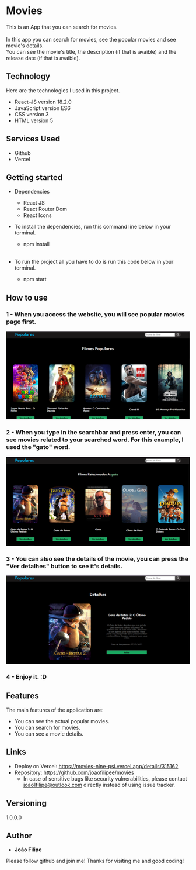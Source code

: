 

# Movies
This is an App that you can search for movies. 
<br /> <br />
In this app you can search for movies, see the popular movies and see movie's details. <br />
You can see the movie's title, the description (if that is avaible) and the release date (if that is avaible).


## Technology 

Here are the technologies I used in this project.

* React-JS version  18.2.0
* JavaScript version ES6
* CSS version 3
* HTML version 5

## Services Used

* Github
* Vercel

## Getting started

* Dependencies
  - React JS
  - React Router Dom
  - React Icons

* To install the dependencies, run this command line below in your terminal.
  - npm install
  <br />
* To run the project all you have to do is run this code below in your terminal.
  - npm start

## How to use

### 1 - When you access the website, you will see popular movies page first.

![Popular Movies Page](https://github.com/joaofilipee/movies/blob/main/public/readme/popularMovies.png)

### 2 - When you type in the searchbar and press enter, you can see movies related to your searched word. For this example, I used the "gato" word.

![Search Page](https://github.com/joaofilipee/movies/blob/main/public/readme/searchedMovies.png)

### 3 - You can also see the details of the movie, you can press the "Ver detalhes" button to see it's details.

![Details Page](https://github.com/joaofilipee/movies/blob/main/public/readme/detailsPage.png)
### 4 - Enjoy it. :D

## Features

The main features of the application are:
 - You can see the actual popular movies.
 - You can search for movies.
 - You can see a movie details.

## Links
  - Deploy on Vercel: https://movies-nine-psi.vercel.app/details/315162
  - Repository: https://github.com/joaofilipee/movies
    - In case of sensitive bugs like security vulnerabilities, please contact
      joao1filipe@outlook.com directly instead of using issue tracker.

  ## Versioning

  1.0.0.0


  ## Author

  * **João Filipe** 

  Please follow github and join me!
  Thanks for visiting me and good coding!

